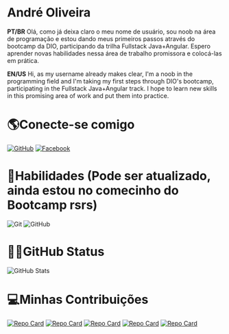 # André Oliveira
**PT/BR** Olá, como já deixa claro o meu nome de usuário, sou noob na área de programação e estou dando meus primeiros passos através do bootcamp da DIO, participando da trilha Fullstack Java+Angular. Espero aprender novas habilidades nessa área de trabalho promissora e colocá-las em prática.

**EN/US** Hi, as my username already makes clear, I'm a noob in the programming field and I'm taking my first steps through DIO's bootcamp, participating in the Fullstack Java+Angular track. I hope to learn new skills in this promising area of work and put them into practice.
# 🌎Conecte-se comigo
[![GitHub](https://img.shields.io/badge/Github-000?style=for-the-badge&logo=Github&logoColor=0E76A8)](https://github.com/thenoobcoder86) [![Facebook](https://img.shields.io/badge/Facebook-000?style=for-the-badge&logo=facebook)](https://www.facebook.com/andre.oliveira886/)
# 🥋Habilidades (Pode ser atualizado, ainda estou no comecinho do Bootcamp rsrs)
![Git](https://img.shields.io/badge/git-%23F05033.svg?style=for-the-badge&logo=git&logoColor=white) ![GitHub](https://img.shields.io/badge/github-%23121011.svg?style=for-the-badge&logo=github&logoColor=white)

# 👶🏻GitHub Status
![GitHub Stats](https://github-readme-stats.vercel.app/api?username=thenoobcoder86&theme=tokyonight&show_icons=true)

# 💻Minhas Contribuições
[![Repo Card](https://github-readme-stats.vercel.app/api/pin/?username=thenoobcoder86&repo=dio-lab-open-source&theme=tokyonight&show_icons=true)](https://github.com/thenoobcoder86/dio-lab-open-source)
[![Repo Card](https://github-readme-stats.vercel.app/api/pin/?username=thenoobcoder86&repo=js-developer-pokedex&theme=tokyonight&show_icons=true)](https://github.com/thenoobcoder86/js-developer-pokedex)
[![Repo Card](https://github-readme-stats.vercel.app/api/pin/?username=thenoobcoder86&repo=angular-blog&theme=tokyonight&show_icons=true)](https://github.com/thenoobcoder86/angular-blog)
[![Repo Card](https://github-readme-stats.vercel.app/api/pin/?username=thenoobcoder86&repo=angular-psn-store-clone&theme=tokyonight&show_icons=true)](https://github.com/thenoobcoder86/angular-psn-store-clone)
[![Repo Card](https://github-readme-stats.vercel.app/api/pin/?username=thenoobcoder86&repo=angular-psn-store-clone&theme=tokyonight&show_icons=true)](https://github.com/thenoobcoder86?tab=repositories)
